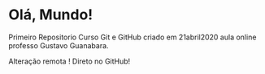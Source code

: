# Olá, Mundo!

 Primeiro Repositorio Curso Git e GitHub criado em 21abril2020 aula online professo Gustavo Guanabara. 
 
 Alteração remota ! Direto no GitHub!
